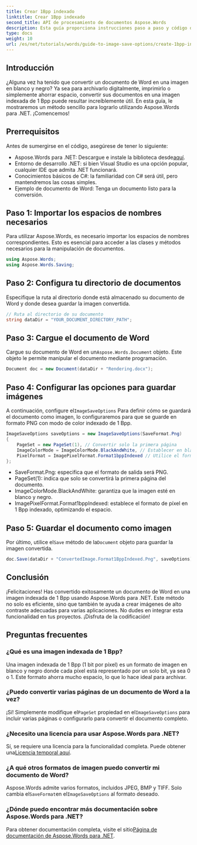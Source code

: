 ```yaml
---
title: Crear 1Bpp indexado
linktitle: Crear 1Bpp indexado
second_title: API de procesamiento de documentos Aspose.Words
description: Esta guía proporciona instrucciones paso a paso y código de muestra para ayudarlo a crear de manera eficiente imágenes indexadas de 1 Bpp para archivar, imprimir o ahorrar espacio.
type: docs
weight: 10
url: /es/net/tutorials/words/guide-to-image-save-options/create-1bpp-indexed/
---
```

## Introducción

¿Alguna vez ha tenido que convertir un documento de Word en una imagen en blanco y negro? Ya sea para archivarlo digitalmente, imprimirlo o simplemente ahorrar espacio, convertir sus documentos en una imagen indexada de 1 Bpp puede resultar increíblemente útil. En esta guía, le mostraremos un método sencillo para lograrlo utilizando Aspose.Words para .NET. ¡Comencemos!

## Prerrequisitos

Antes de sumergirse en el código, asegúrese de tener lo siguiente:

-  Aspose.Words para .NET: Descargue e instale la biblioteca desde[aquí](https://releases.aspose.com/words/net/).
- Entorno de desarrollo .NET: si bien Visual Studio es una opción popular, cualquier IDE que admita .NET funcionará.
- Conocimientos básicos de C#: la familiaridad con C# será útil, pero mantendremos las cosas simples.
- Ejemplo de documento de Word: Tenga un documento listo para la conversión.

## Paso 1: Importar los espacios de nombres necesarios

Para utilizar Aspose.Words, es necesario importar los espacios de nombres correspondientes. Esto es esencial para acceder a las clases y métodos necesarios para la manipulación de documentos.

```csharp
using Aspose.Words;
using Aspose.Words.Saving;
```

## Paso 2: Configura tu directorio de documentos

Especifique la ruta al directorio donde está almacenado su documento de Word y donde desea guardar la imagen convertida.

```csharp
// Ruta al directorio de su documento
string dataDir = "YOUR_DOCUMENT_DIRECTORY_PATH";
```

## Paso 3: Cargue el documento de Word

Cargue su documento de Word en un`Aspose.Words.Document` objeto. Este objeto le permite manipular el documento mediante programación.

```csharp
Document doc = new Document(dataDir + "Rendering.docx");
```

## Paso 4: Configurar las opciones para guardar imágenes

 A continuación, configure el`ImageSaveOptions` Para definir cómo se guardará el documento como imagen, lo configuraremos para que se guarde en formato PNG con modo de color indexado de 1 Bpp.

```csharp
ImageSaveOptions saveOptions = new ImageSaveOptions(SaveFormat.Png)
{
    PageSet = new PageSet(1), // Convertir solo la primera página
    ImageColorMode = ImageColorMode.BlackAndWhite, // Establecer en blanco y negro
    PixelFormat = ImagePixelFormat.Format1bppIndexed // Utilice el formato indexado de 1 Bpp
};
```

- SaveFormat.Png: especifica que el formato de salida será PNG.
- PageSet(1): indica que solo se convertirá la primera página del documento.
- ImageColorMode.BlackAndWhite: garantiza que la imagen esté en blanco y negro.
- ImagePixelFormat.Format1bppIndexed: establece el formato de píxel en 1 Bpp indexado, optimizando el espacio.

## Paso 5: Guardar el documento como imagen

 Por último, utilice el`Save` método de la`Document` objeto para guardar la imagen convertida.

```csharp
doc.Save(dataDir + "ConvertedImage.Format1BppIndexed.Png", saveOptions);
```

## Conclusión

¡Felicitaciones! Has convertido exitosamente un documento de Word en una imagen indexada de 1 Bpp usando Aspose.Words para .NET. Este método no solo es eficiente, sino que también te ayuda a crear imágenes de alto contraste adecuadas para varias aplicaciones. No dudes en integrar esta funcionalidad en tus proyectos. ¡Disfruta de la codificación!

## Preguntas frecuentes

### ¿Qué es una imagen indexada de 1 Bpp?
Una imagen indexada de 1 Bpp (1 bit por píxel) es un formato de imagen en blanco y negro donde cada píxel está representado por un solo bit, ya sea 0 o 1. Este formato ahorra mucho espacio, lo que lo hace ideal para archivar.

### ¿Puedo convertir varias páginas de un documento de Word a la vez?
 ¡Sí! Simplemente modifique el`PageSet` propiedad en el`ImageSaveOptions` para incluir varias páginas o configurarlo para convertir el documento completo.

### ¿Necesito una licencia para usar Aspose.Words para .NET?
 Sí, se requiere una licencia para la funcionalidad completa. Puede obtener una[Licencia temporal aquí](https://purchase.aspose.com/temporary-license/).

### ¿A qué otros formatos de imagen puedo convertir mi documento de Word?
 Aspose.Words admite varios formatos, incluidos JPEG, BMP y TIFF. Solo cambia el`SaveFormat`en el`ImageSaveOptions` al formato deseado.

### ¿Dónde puedo encontrar más documentación sobre Aspose.Words para .NET?
 Para obtener documentación completa, visite el sitio[Página de documentación de Aspose.Words para .NET](https://reference.aspose.com/words/net/).